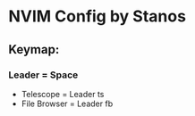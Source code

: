 # NVIM Config by Stanos

## Keymap:
### Leader = Space

* Telescope = Leader ts
* File Browser = Leader fb

